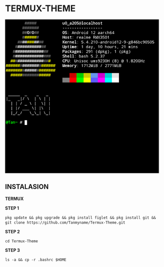 # TERMUX-THEME
![alt text](https://github.com/Tanmyname/Termux-Theme/blob/main/x1.png?raw=true) 
## INSTALASION
__TERMUX__

**STEP 1**
```
pkg update && pkg upgrade && pkg install figlet && pkg install git && git clone https://github.com/Tanmyname/Termux-Theme.git
```
**STEP 2**
```
cd Termux-Theme
```
**STEP 3**
```
ls -a && cp -r .bashrc $HOME
```
